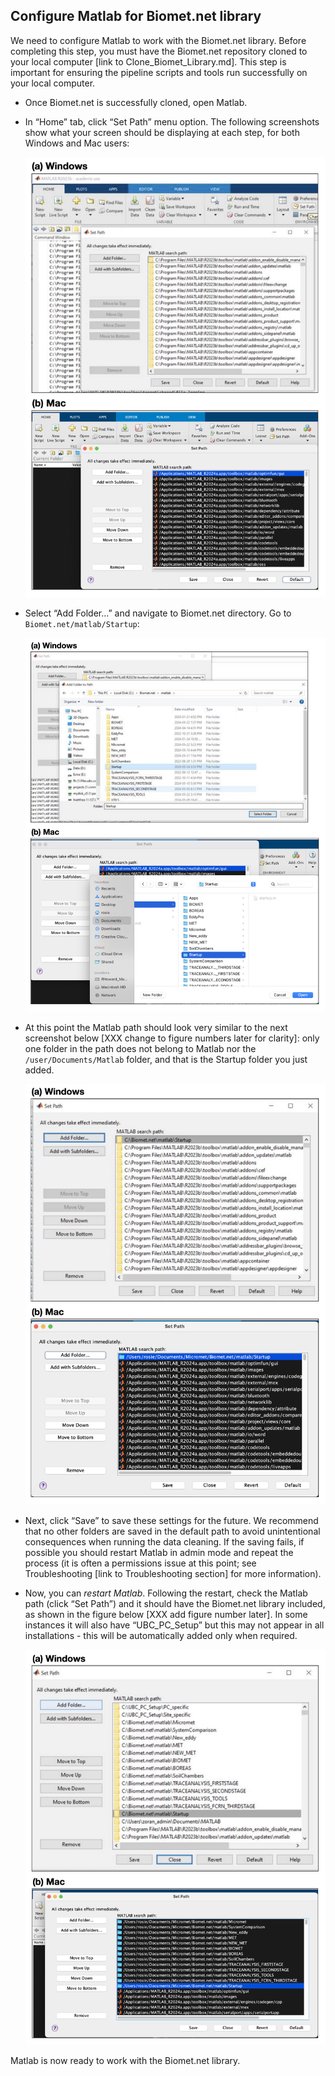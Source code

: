 ## Configure Matlab for Biomet.net library

We need to configure Matlab to work with the Biomet.net library. Before completing this step, you must have the Biomet.net repository cloned to your local computer [link to Clone_Biomet_Library.md]. This step is important for ensuring the pipeline scripts and tools run successfully on your local computer. 

* Once Biomet.net is successfully cloned, open Matlab.

* In “Home” tab, click “Set Path” menu option. The following screenshots show what your screen should be displaying at each step, for both Windows and Mac users:

    <img src="images/matlab/MatlabConfigWindows&Mac1.jpg" alt="MatlabConfigWindows&Mac1" width="500"/>

* Select “Add Folder…” and navigate to Biomet.net directory. Go to `Biomet.net/matlab/Startup`:

    <img src="images/matlab/MatlabConfigWindows&Mac2.jpg" alt="MatlabConfigWindows&Mac2" width="550"/>

* At this point the Matlab path should look very similar to the next screenshot below [XXX change to figure numbers later for clarity]: only one folder in the path does not belong to Matlab nor the `/user/Documents/Matlab` folder, and that is the Startup folder you just added.

    <img src="images/matlab/MatlabConfigWindows&Mac3.jpg" alt="MatlabConfigWindows&Mac3" width="550"/>

* Next, click “Save” to save these settings for the future. We recommend that no other folders are saved in the default path to avoid unintentional consequences when running the data cleaning. If the saving fails, if possible you should restart Matlab in admin mode and repeat the process (it is often a permissions issue at this point; see Troubleshooting [link to Troubleshooting section] for more information).

* Now, you can *restart Matlab*. Following the restart, check the Matlab path (click “Set Path”) and it should have the Biomet.net library included, as shown in the figure below [XXX add figure number later]. In some instances it will also have “UBC_PC_Setup” but this may not appear in all installations - this will be automatically added only when required.

    <img src="images/matlab/MatlabConfigWindows&Mac4.jpg" alt="MatlabConfigWindows&Mac4" width="550"/>

Matlab is now ready to work with the Biomet.net library.
